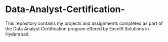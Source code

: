 # Data-Analyst-Certification-
This repository contains my projects and assignments completed as part of the Data Analyst Certification program offered by ExcelR Solutions in Hyderabad. 
